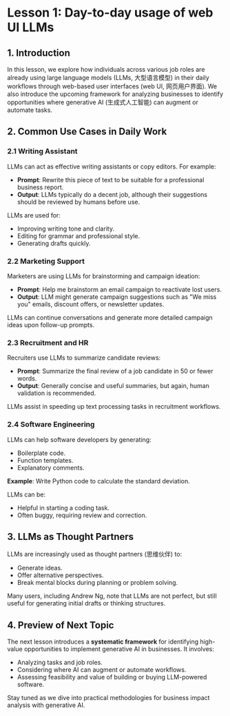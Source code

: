 # Lesson 1: Day-to-day usage of web UI LLMs

## 1. Introduction

In this lesson, we explore how individuals across various job roles are already using large language models (LLMs, 大型语言模型) in their daily workflows through web-based user interfaces (web UI, 网页用户界面). We also introduce the upcoming framework for analyzing businesses to identify opportunities where generative AI (生成式人工智能) can augment or automate tasks.

## 2. Common Use Cases in Daily Work

### 2.1 Writing Assistant

LLMs can act as effective writing assistants or copy editors. For example:
- **Prompt**: Rewrite this piece of text to be suitable for a professional business report.
- **Output**: LLMs typically do a decent job, although their suggestions should be reviewed by humans before use.

LLMs are used for:
- Improving writing tone and clarity.
- Editing for grammar and professional style.
- Generating drafts quickly.

### 2.2 Marketing Support

Marketers are using LLMs for brainstorming and campaign ideation:
- **Prompt**: Help me brainstorm an email campaign to reactivate lost users.
- **Output**: LLM might generate campaign suggestions such as "We miss you" emails, discount offers, or newsletter updates.

LLMs can continue conversations and generate more detailed campaign ideas upon follow-up prompts.

### 2.3 Recruitment and HR

Recruiters use LLMs to summarize candidate reviews:
- **Prompt**: Summarize the final review of a job candidate in 50 or fewer words.
- **Output**: Generally concise and useful summaries, but again, human validation is recommended.

LLMs assist in speeding up text processing tasks in recruitment workflows.

### 2.4 Software Engineering

LLMs can help software developers by generating:
- Boilerplate code.
- Function templates.
- Explanatory comments.

**Example**: Write Python code to calculate the standard deviation.

LLMs can be:
- Helpful in starting a coding task.
- Often buggy, requiring review and correction.

## 3. LLMs as Thought Partners

LLMs are increasingly used as thought partners (思维伙伴) to:
- Generate ideas.
- Offer alternative perspectives.
- Break mental blocks during planning or problem solving.

Many users, including Andrew Ng, note that LLMs are not perfect, but still useful for generating initial drafts or thinking structures.

## 4. Preview of Next Topic

The next lesson introduces a **systematic framework** for identifying high-value opportunities to implement generative AI in businesses. It involves:
- Analyzing tasks and job roles.
- Considering where AI can augment or automate workflows.
- Assessing feasibility and value of building or buying LLM-powered software.

Stay tuned as we dive into practical methodologies for business impact analysis with generative AI.

